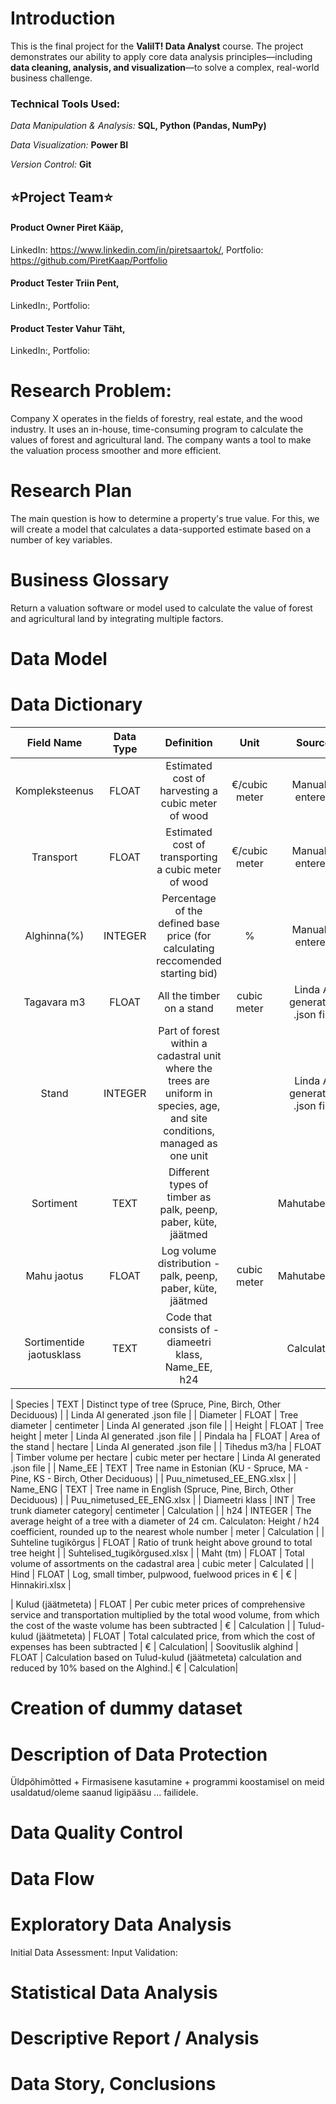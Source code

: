 # Introduction
This is the final project for the **ValiIT! Data Analyst** course. The project demonstrates our ability to apply core data analysis principles—including **data cleaning, analysis, and visualization**—to solve a complex, real-world business challenge.
### Technical Tools Used:
*Data Manipulation & Analysis:* **SQL, Python (Pandas, NumPy)**

*Data Visualization:* **Power BI**

*Version Control:* **Git**

## ⭐Project Team⭐
#### Product Owner **Piret Kääp**, 
LinkedIn: https://www.linkedin.com/in/piretsaartok/, Portfolio: https://github.com/PiretKaap/Portfolio

#### Product Tester **Triin Pent**,
LinkedIn:, Portfolio: 

#### Product Tester **Vahur Täht**, 
LinkedIn:, Portfolio: 

# Research Problem:  
Company X operates in the fields of forestry, real estate, and the wood industry. It uses an in-house, time-consuming program to calculate the values of forest and agricultural land. The company wants a tool to make the valuation process smoother and more efficient.

# Research Plan 
The main question is how to determine a property's true value. For this, we will create a model that calculates a data-supported estimate based on a number of key variables. 

# Business Glossary
Return a valuation software or model used to calculate the value of forest and agricultural land by integrating multiple factors.

# Data Model

# Data Dictionary
| Field Name | Data Type | Definition | Unit| Source |
|:---:|:---:|:---:|:---:|:---:|
| Kompleksteenus | FLOAT | Estimated cost of harvesting a cubic meter of wood | €/cubic meter | Manually entered |
| Transport | FLOAT | Estimated cost of transporting a cubic meter of wood | €/cubic meter | Manually entered |
| Alghinna(%) | INTEGER | Percentage of the defined base price (for calculating reccomended starting bid) | % | Manually entered |
| Tagavara m3 | FLOAT | All the timber on a stand | cubic meter | Linda AI generated .json file |
| Stand | INTEGER | Part of forest within a cadastral unit where the trees are uniform in species, age, and site conditions, managed as one unit | | Linda AI generated .json file |
| Sortiment  | TEXT | Different types of timber as palk, peenp, paber, küte, jäätmed | | Mahutabel.xlsx |
| Mahu jaotus | FLOAT | Log volume distribution - palk, peenp, paber, küte, jäätmed | cubic meter | Mahutabel.xlsx |
| Sortimentide jaotusklass | TEXT | Code that consists of - diameetri klass, Name_EE, h24 | | Calculation |

| Species | TEXT | Distinct type of tree (Spruce, Pine, Birch, Other Deciduous) | | Linda AI generated .json file |
| Diameter | FLOAT | Tree diameter | centimeter | Linda AI generated .json file |
| Height | FLOAT | Tree height | meter | Linda AI generated .json file |
| Pindala ha | FLOAT | Area of the stand | hectare | Linda AI generated .json file |
| Tihedus m3/ha | FLOAT | Timber volume per hectare | cubic meter per hectare | Linda AI generated .json file |
| Name_EE | TEXT | Tree name in Estonian (KU - Spruce, MA - Pine, KS - Birch, Other Deciduous) | | Puu_nimetused_EE_ENG.xlsx |
| Name_ENG | TEXT | Tree name in English (Spruce, Pine, Birch, Other Deciduous) | | Puu_nimetused_EE_ENG.xlsx |
| Diameetri klass | INT | Tree trunk diameter category| centimeter | Calculation |
| h24 | INTEGER | The average height of a tree with a diameter of 24 cm. Calculaton: Height / h24 coefficient, rounded up to the nearest whole number | meter | Calculation |
| Suhteline tugikõrgus | FLOAT | Ratio of trunk height above ground to total tree height | | Suhtelised_tugikõrgused.xlsx |
| Maht (tm) | FLOAT | Total volume of assortments on the cadastral area | cubic meter | Calculated |
| Hind | FLOAT | Log, small timber, pulpwood, fuelwood prices in € | € | Hinnakiri.xlsx |


| Kulud (jäätmeteta) | FLOAT | Per cubic meter prices of comprehensive service and transportation multiplied by the total wood volume, from which the cost of the waste volume has been subtracted | € | Calculation |
| Tulud-kulud (jäätmeteta) | FLOAT | Total calculated price, from which the cost of expenses has been subtracted | € | Calculation|
| Soovituslik alghind | FLOAT | Calculation based on Tulud-kulud (jäätmeteta) calculation and reduced by 10% based on the Alghind.| € | Calculation|


# Creation of dummy dataset

# Description of Data Protection
Üldpõhimõtted + Firmasisene kasutamine + programmi koostamisel on meid usaldatud/oleme saanud ligipääsu ... failidele.

# Data Quality Control 

# Data Flow 

# Exploratory Data Analysis 
Initial Data Assessment:
Input Validation:

# Statistical Data Analysis 

# Descriptive Report / Analysis 

# Data Story, Conclusions 
